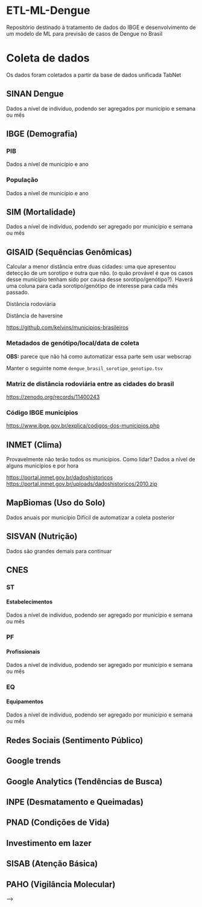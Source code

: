 # ETL-ML-Dengue
Repositório destinado à tratamento de dados do IBGE e desenvolvimento de um modelo de ML para previsão de casos de Dengue no Brasil

# Coleta de dados

Os dados foram coletados a partir da base de dados unificada TabNet

## SINAN Dengue

Dados a nível de indivíduo, podendo ser agregados por município e semana ou mês

##  IBGE (Demografia)

### PIB

Dados a nível de município e ano

### População

Dados a nível de município e ano

## SIM (Mortalidade)

Dados a nível de indivíduo, podendo ser agregado por município e semana ou mês

## GISAID (Sequências Genômicas)

Calcular a menor distância entre duas cidades: uma que apresentou detecção de um sorotipo e outra que não. (o quão provável é que os casos desse município tenham sido por causa desse sorotipo/genótipo?). Haverá uma coluna para cada sorotipo/genótipo de interesse para cada mês passado.

Distância rodoviária

Distância de haversine

https://github.com/kelvins/municipios-brasileiros

### Metadados de genótipo/local/data de coleta

**OBS:** parece que não há como automatizar essa parte sem usar webscrap

Manter o seguinte nome ```dengue_brasil_sorotipo_genotipo.tsv```

### Matriz de distância rodoviária entre as cidades do brasil

https://zenodo.org/records/11400243

### Código IBGE municípios

https://www.ibge.gov.br/explica/codigos-dos-municipios.php

## INMET (Clima)
Provavelmente não terão todos os municípios.
Como lidar?
Dados a nível de alguns municípios e por hora

https://portal.inmet.gov.br/dadoshistoricos
https://portal.inmet.gov.br/uploads/dadoshistoricos/2010.zip

## MapBiomas (Uso do Solo)

Dados anuais por município
Difícil de automatizar a coleta posterior

## SISVAN (Nutrição)

Dados são grandes demais para continuar

## CNES

### ST


#### Estabelecimentos

Dados a nível de indivíduo, podendo ser agregado por município e semana ou mês


### PF

#### Profissionais

Dados a nível de indivíduo, podendo ser agregado por município e semana ou mês

### EQ

#### Equipamentos

Dados a nível de indivíduo, podendo ser agregado por município e semana ou mês

<!-- 
# Dados a serem coletados

## SIH (Hospitalizações)

Dados a nível de indivíduo, podendo ser agregado por município e semana ou mês

## LIRAa (Infestação)

## Google Mobility Reports

## Cadastro Único (Vulnerabilidade Socioeconômica)

## Investimento em saúde?

## E-SUS VE (Vigilância Epidemiológica)

## Instituto Evandro Chagas (Genótipos/Sorotipos)

## Instituto Adolfo Lutz (Genótipos/Sorotipos)

## GenBank (Sequências Genéticas)

## Fiocruz (Vigilância Genômica)

## LACENs (Análise de Amostras Virais) -->

## Redes Sociais (Sentimento Público)

## Google trends

## Google Analytics (Tendências de Busca)

## INPE (Desmatamento e Queimadas)

## PNAD (Condições de Vida)

## Investimento em lazer

## SISAB (Atenção Básica)

## PAHO (Vigilância Molecular)

 -->
